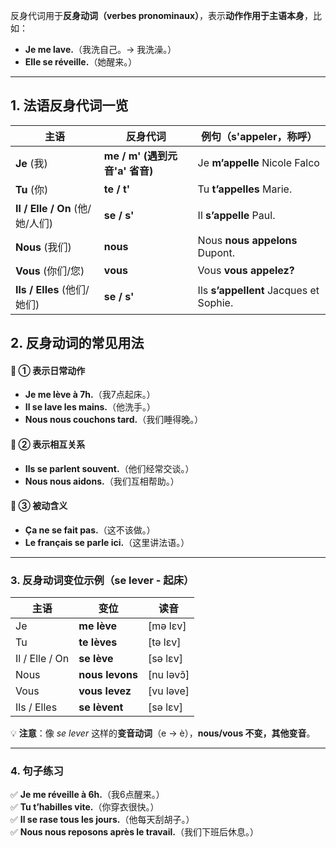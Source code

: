 反身代词用于**反身动词（verbes pronominaux）**，表示**动作作用于主语本身**，比如：

- **Je me lave.**（我洗自己。→ 我洗澡。）
- **Elle se réveille.**（她醒来。）

* * *

## **1. 法语反身代词一览**
| 主语  | 反身代词 | 例句（s'appeler，称呼） |
| --- | --- | --- |
| **Je** (我) | **me / m'** **(遇到元音'a' 省音)** | Je **m’appelle** Nicole Falco |
| **Tu** (你) | **te / t'** | Tu **t’appelles** Marie. |
| **Il / Elle / On** (他/她/人们) | **se / s'** | Il **s’appelle** Paul. |
| **Nous** (我们) | **nous** | Nous **nous appelons** Dupont. |
| **Vous** (你们/您) | **vous** | Vous **vous appelez?** |
| **Ils / Elles** (他们/她们) | **se / s'** | Ils **s’appellent** Jacques et Sophie. |

## **2. 反身动词的常见用法**

#### **🔹 ① 表示日常动作**

- **Je me lève à 7h.**（我7点起床。）
- **Il se lave les mains.**（他洗手。）
- **Nous nous couchons tard.**（我们睡得晚。）

#### **🔹 ② 表示相互关系**

- **Ils se parlent souvent.**（他们经常交谈。）
- **Nous nous aidons.**（我们互相帮助。）

#### **🔹 ③ 被动含义**

- **Ça ne se fait pas.**（这不该做。）
- **Le français se parle ici.**（这里讲法语。）

* * *

### **3. 反身动词变位示例（se lever - 起床）**

| 主语  | 变位  | 读音  |
| --- | --- | --- |
| Je  | **me lève** | [mə lɛv] |
| Tu  | **te lèves** | [tə lɛv] |
| Il / Elle / On | **se lève** | [sə lɛv] |
| Nous | **nous levons** | [nu ləvɔ̃] |
| Vous | **vous levez** | [vu ləve] |
| Ils / Elles | **se lèvent** | [sə lɛv] |

💡 **注意**：像 *se lever* 这样的**变音动词**（e → è），**nous/vous 不变，其他变音**。

* * *

### **4. 句子练习**

✅ **Je me réveille à 6h.**（我6点醒来。）  
✅ **Tu t’habilles vite.**（你穿衣很快。）  
✅ **Il se rase tous les jours.**（他每天刮胡子。）  
✅ **Nous nous reposons après le travail.**（我们下班后休息。）